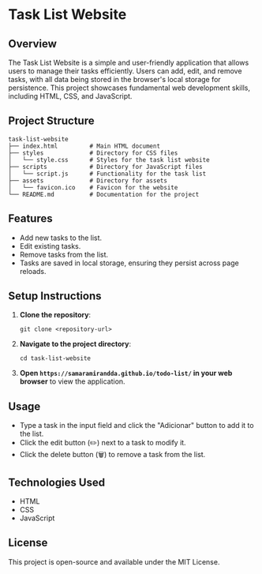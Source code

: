 # Task List Website

## Overview
The Task List Website is a simple and user-friendly application that allows users to manage their tasks efficiently. Users can add, edit, and remove tasks, with all data being stored in the browser's local storage for persistence. This project showcases fundamental web development skills, including HTML, CSS, and JavaScript.

## Project Structure
```
task-list-website
├── index.html         # Main HTML document
├── styles             # Directory for CSS files
│   └── style.css      # Styles for the task list website
├── scripts            # Directory for JavaScript files
│   └── script.js      # Functionality for the task list
├── assets             # Directory for assets
│   └── favicon.ico    # Favicon for the website
└── README.md          # Documentation for the project
```

## Features
- Add new tasks to the list.
- Edit existing tasks.
- Remove tasks from the list.
- Tasks are saved in local storage, ensuring they persist across page reloads.

## Setup Instructions
1. **Clone the repository**:
   ```
   git clone <repository-url>
   ```
2. **Navigate to the project directory**:
   ```
   cd task-list-website
   ```
3. **Open `https://samaramirandda.github.io/todo-list/` in your web browser** to view the application.

## Usage
- Type a task in the input field and click the "Adicionar" button to add it to the list.
- Click the edit button (✏️) next to a task to modify it.
- Click the delete button (🗑️) to remove a task from the list.

## Technologies Used
- HTML
- CSS
- JavaScript

## License
This project is open-source and available under the MIT License.